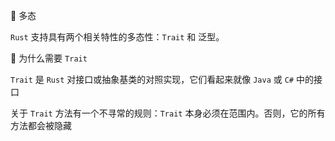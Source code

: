 🤔 多态

`Rust` 支持具有两个相关特性的多态性：`Trait` 和 泛型。


🤔 为什么需要 `Trait`

`Trait` 是 `Rust` 对接口或抽象基类的对照实现，它们看起来就像 `Java` 或 `C#` 中的接口


关于 `Trait` 方法有一个不寻常的规则：`Trait` 本身必须在范围内。否则，它的所有方法都会被隐藏

